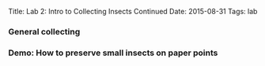 Title: Lab 2: Intro to Collecting Insects Continued
Date: 2015-08-31
Tags: lab


### General collecting

### Demo: How to preserve small insects on paper points
